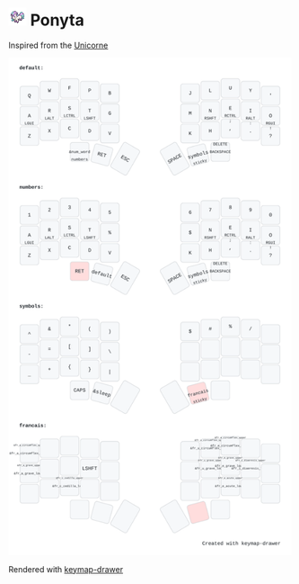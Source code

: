 # ![logo](https://github.com/olgam4/zmk-config/blob/main/assets/ponyta.gif?raw=true) Ponyta

Inspired from the [Unicorne](https://github.com/fgebhart/zmk-config)

![layout](https://github.com/olgam4/zmk-config/blob/main/assets/layout.svg?raw=true)

Rendered with [keymap-drawer](https://keymap-drawer.streamlit.app/)

